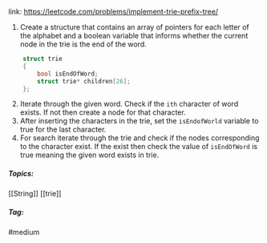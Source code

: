 link: https://leetcode.com/problems/implement-trie-prefix-tree/

1. Create a structure that contains an array of pointers for each letter of the alphabet and a boolean variable that informs whether the current node in the trie is the end of the word. 
```cpp
	struct trie
	{
		bool isEndOfWord;
		struct trie* children[26];
	};
```
2. Iterate through the given word. Check if the `ith` character of word exists. If not then create a node for that character.
3. After inserting the characters in the trie, set the `isEndofWorld` variable to true for the last character. 
4. For search iterate through the trie and check if the nodes corresponding to the character exist. If the exist then check the value of `isEndOfWord` is true meaning the given word exists in trie.

##### Topics:
[[String]] [[trie]]

##### Tag:
#medium 
